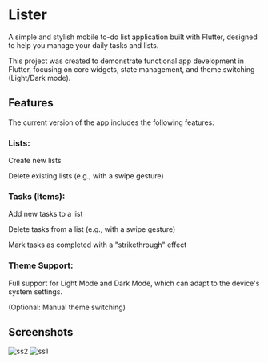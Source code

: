 # Lister

A simple and stylish mobile to-do list application built with Flutter, designed to help you manage your daily tasks and lists.

This project was created to demonstrate functional app development in Flutter, focusing on core widgets, state management, and theme switching (Light/Dark mode).

## Features

The current version of the app includes the following features:

### Lists:

Create new lists

Delete existing lists (e.g., with a swipe gesture)

### Tasks (Items):

Add new tasks to a list

Delete tasks from a list (e.g., with a swipe gesture)

Mark tasks as completed with a "strikethrough" effect

### Theme Support:

Full support for Light Mode and Dark Mode, which can adapt to the device's system settings.

(Optional: Manual theme switching)

## Screenshots
![ss2](https://github.com/user-attachments/assets/6b00790b-466b-4e23-aef6-e1309f23afad)
![ss1](https://github.com/user-attachments/assets/4a040124-03f8-4a47-aa39-e21a876745b8)

